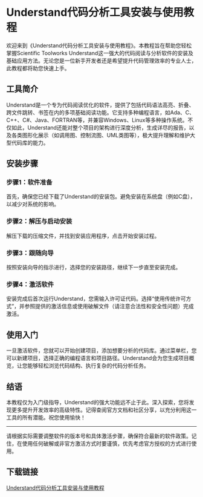 # Understand代码分析工具安装与使用教程

欢迎来到《Understand代码分析工具安装与使用教程》。本教程旨在帮助您轻松掌握Scientific Toolworks Understand这一强大的代码阅读与分析软件的安装及基础应用方法。无论您是一位新手开发者还是希望提升代码管理效率的专业人士，此教程都将助您快速上手。

## 工具简介

Understand是一个专为代码阅读优化的软件，提供了包括代码语法高亮、折叠、跨文件跳转、书签在内的多项基础阅读功能。它支持多种编程语言，如Ada、C、C++、C#、Java、FORTRAN等，并兼容Windows、Linux等多种操作系统。不仅如此，Understand还能对整个项目的架构进行深度分析，生成详尽的报告，以及各类图形化展示（如调用图、控制流图、UML类图等），极大提升理解和维护大型代码库的能力。

## 安装步骤

### 步骤1：软件准备
首先，确保您已经下载了Understand的安装包。避免安装在系统盘（例如C盘），以减少对系统的影响。

### 步骤2：解压与启动安装
解压下载的压缩文件，并找到安装应用程序，点击开始安装过程。

### 步骤3：跟随向导
按照安装向导的指示进行，选择您的安装路径，继续下一步直至安装完成。

### 步骤4：激活软件
安装完成后首次运行Understand，您需输入许可证代码。选择“使用传统许可方式”，并参照提供的激活信息或使用破解文件（请注意合法性和安全性问题）完成激活。

## 使用入门

一旦激活软件，您就可以开始创建项目，添加想要分析的代码库。通过菜单栏，您可以新建项目，选择正确的编程语言和项目路径。Understand会为您生成项目概览，让您能够轻松浏览代码结构、执行复杂的代码分析任务。

## 结语

本教程仅为入门级指导，Understand的强大功能远不止于此。深入探索，您将发现更多提升开发效率的高级特性。记得查阅官方文档和社区分享，以充分利用这一工具的所有潜能。祝您使用愉快！

---

请根据实际需要调整软件的版本号和具体激活步骤，确保符合最新的软件政策。记住，在使用任何破解或非官方激活方式时要谨慎，优先考虑官方授权的方式进行使用。

## 下载链接

[Understand代码分析工具安装与使用教程](https://pan.quark.cn/s/0116806345e9)